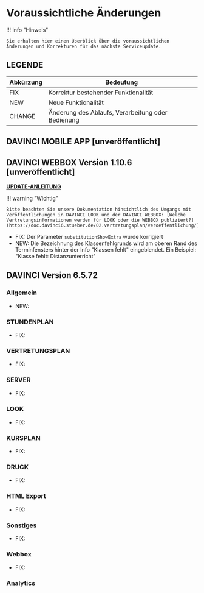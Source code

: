 # Voraussichtliche Änderungen

!!! info "Hinweis"

    Sie erhalten hier einen Überblick über die voraussichtlichen Änderungen und Korrekturen für das nächste Serviceupdate.

## LEGENDE

| Abkürzung | Bedeutung |
| --- | --- |
| FIX | Korrektur bestehender Funktionalität |
| NEW | Neue Funktionalität |
| CHANGE | Änderung des Ablaufs, Verarbeitung oder Bedienung |

## DAVINCI MOBILE APP [unveröffentlicht]


## DAVINCI WEBBOX Version 1.10.6 \[unveröffentlicht\]

[**UPDATE-ANLEITUNG**](https://doc.davinci6.stueber.de/09.infoserver/infoserver-und-webbox-aktualisieren/)

!!! warning "Wichtig"

    Bitte beachten Sie unsere Dokumentation hinsichtlich des Umgangs mit Veröffentlichungen in DAVINCI LOOK und der DAVINCI WEBBOX: [Welche Vertretungsinformationen werden für LOOK oder die WEBBOX publiziert?](https://doc.davinci6.stueber.de/02.vertretungsplan/veroeffentlichung/)

* FIX: Der Parameter `substitutionShowExtra` wurde korrigiert
* NEW: Die Bezeichnung des Klassenfehlgrunds wird am oberen Rand des Terminfensters hinter der Info "Klassen fehlt" eingeblendet. Ein Beispiel: "Klasse fehlt: Distanzunterricht"

## DAVINCI Version 6.5.72

### Allgemein

* NEW: 

### STUNDENPLAN

* FIX:

### VERTRETUNGSPLAN

* FIX: 

### SERVER

* FIX: 

### LOOK

* FIX: 

### KURSPLAN

* FIX:
  
### DRUCK

* FIX:
  
### HTML Export

* FIX: 

### Sonstiges

* FIX: 

### Webbox

* FIX: 

### Analytics

